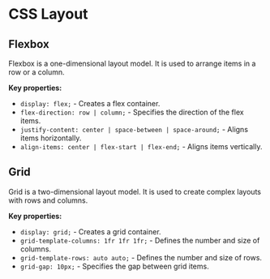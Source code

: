 # CSS Layout

## Flexbox

Flexbox is a one-dimensional layout model. It is used to arrange items in a row or a column.

**Key properties:**

- `display: flex;` - Creates a flex container.
- `flex-direction: row | column;` - Specifies the direction of the flex items.
- `justify-content: center | space-between | space-around;` - Aligns items horizontally.
- `align-items: center | flex-start | flex-end;` - Aligns items vertically.

## Grid

Grid is a two-dimensional layout model. It is used to create complex layouts with rows and columns.

**Key properties:**

- `display: grid;` - Creates a grid container.
- `grid-template-columns: 1fr 1fr 1fr;` - Defines the number and size of columns.
- `grid-template-rows: auto auto;` - Defines the number and size of rows.
- `grid-gap: 10px;` - Specifies the gap between grid items.
